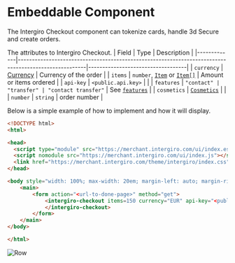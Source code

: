 # Embeddable Component

The Intergiro Checkout component can tokenize cards, handle 3d Secure and create orders.

The attributes to Intergiro Checkout.
| Field       | Type                                                                                                 | Description                       |
|-------------|------------------------------------------------------------------------------------------------------|-----------------------------------|
| `currency`  | [Currency](../acquiring/reference.html#currency)                                                     | Currency of the order             |
| `items`     | `number`, [`Item`](../acquiring/reference.html#item) or [`Item[]`](../acquiring/reference.html#item) | Amount or items ordered           |
| `api-key`   | `<public.api.key>`                                                                                   |                                   |
| `features`  | `"contact" | "transfer" | "contact transfer"`                                                        | See [`features`](./features.html) |
| `cosmetics` | [`Cosmetics`](./cosmetic.html)                                                                       |                                   |
| `number`    | `string`                                                                                             | order number                      |

 Below is a simple example of how to implement and how it will display.

``` html
<!DOCTYPE html>
<html>

<head>
  <script type="module" src="https://merchant.intergiro.com/ui/index.esm.js"></script>
  <script nomodule src="https://merchant.intergiro.com/ui/index.js"></script>
  <link href="https://merchant.intergiro.com/theme/intergiro/index.css" rel="stylesheet">
</head>

<body style="width: 100%; max-width: 20em; margin-left: auto; margin-right: auto;">
	<main>
		<form action="<url-to-done-page>" method="get">
			<intergiro-checkout items=150 currency="EUR" api-key="<public.api.key>">
			</intergiro-checkout>
		</form>
	</main>
</body>

</html>
```

<img :src="$withBase('/assets/img/merchant/checkout/standardCheckout.png')" alt="Row">